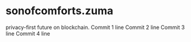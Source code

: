 # sonofcomforts.zuma
 privacy-first future on blockchain.
Commit 1 line
Commit 2 line
Commit 3 line
Commit 4 line
